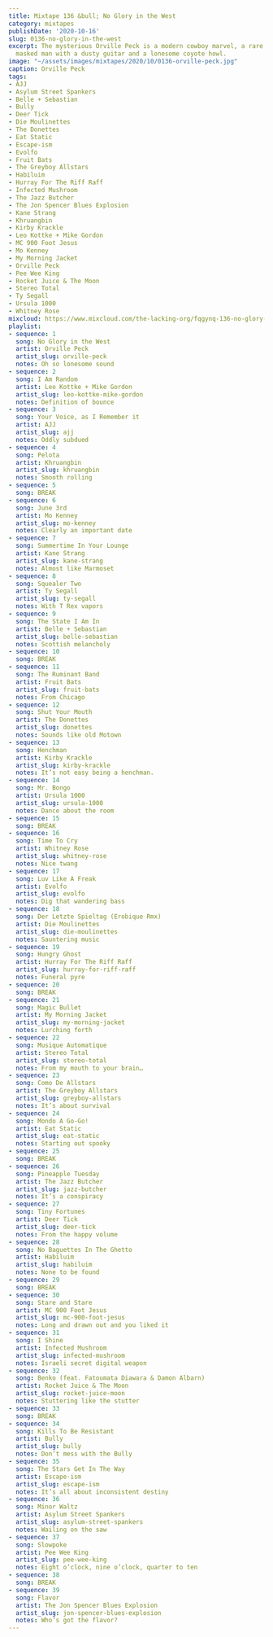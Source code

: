 ```yaml
---
title: Mixtape 136 &bull; No Glory in the West
category: mixtapes
publishDate: '2020-10-16'
slug: 0136-no-glory-in-the-west
excerpt: The mysterious Orville Peck is a modern cowboy marvel, a rare and legendary
  masked man with a dusty guitar and a lonesome coyote howl.
image: "~/assets/images/mixtapes/2020/10/0136-orville-peck.jpg"
caption: Orville Peck
tags:
- AJJ
- Asylum Street Spankers
- Belle + Sebastian
- Bully
- Deer Tick
- Die Moulinettes
- The Donettes
- Eat Static
- Escape-ism
- Evolfo
- Fruit Bats
- The Greyboy Allstars
- Habiluim
- Hurray For The Riff Raff
- Infected Mushroom
- The Jazz Butcher
- The Jon Spencer Blues Explosion
- Kane Strang
- Khruangbin
- Kirby Krackle
- Leo Kottke + Mike Gordon
- MC 900 Foot Jesus
- Mo Kenney
- My Morning Jacket
- Orville Peck
- Pee Wee King
- Rocket Juice & The Moon
- Stereo Total
- Ty Segall
- Ursula 1000
- Whitney Rose
mixcloud: https://www.mixcloud.com/the-lacking-org/fqgynq-136-no-glory-in-the-west/
playlist:
- sequence: 1
  song: No Glory in the West
  artist: Orville Peck
  artist_slug: orville-peck
  notes: Oh so lonesome sound
- sequence: 2
  song: I Am Random
  artist: Leo Kottke + Mike Gordon
  artist_slug: leo-kottke-mike-gordon
  notes: Definition of bounce
- sequence: 3
  song: Your Voice, as I Remember it
  artist: AJJ
  artist_slug: ajj
  notes: Oddly subdued
- sequence: 4
  song: Pelota
  artist: Khruangbin
  artist_slug: khruangbin
  notes: Smooth rolling
- sequence: 5
  song: BREAK
- sequence: 6
  song: June 3rd
  artist: Mo Kenney
  artist_slug: mo-kenney
  notes: Clearly an important date
- sequence: 7
  song: Summertime In Your Lounge
  artist: Kane Strang
  artist_slug: kane-strang
  notes: Almost like Marmoset
- sequence: 8
  song: Squealer Two
  artist: Ty Segall
  artist_slug: ty-segall
  notes: With T Rex vapors
- sequence: 9
  song: The State I Am In
  artist: Belle + Sebastian
  artist_slug: belle-sebastian
  notes: Scottish melancholy
- sequence: 10
  song: BREAK
- sequence: 11
  song: The Ruminant Band
  artist: Fruit Bats
  artist_slug: fruit-bats
  notes: From Chicago
- sequence: 12
  song: Shut Your Mouth
  artist: The Donettes
  artist_slug: donettes
  notes: Sounds like old Motown
- sequence: 13
  song: Henchman
  artist: Kirby Krackle
  artist_slug: kirby-krackle
  notes: It’s not easy being a henchman.
- sequence: 14
  song: Mr. Bongo
  artist: Ursula 1000
  artist_slug: ursula-1000
  notes: Dance about the room
- sequence: 15
  song: BREAK
- sequence: 16
  song: Time To Cry
  artist: Whitney Rose
  artist_slug: whitney-rose
  notes: Nice twang
- sequence: 17
  song: Luv Like A Freak
  artist: Evolfo
  artist_slug: evolfo
  notes: Dig that wandering bass
- sequence: 18
  song: Der Letzte Spieltag (Erobique Rmx)
  artist: Die Moulinettes
  artist_slug: die-moulinettes
  notes: Sauntering music
- sequence: 19
  song: Hungry Ghost
  artist: Hurray For The Riff Raff
  artist_slug: hurray-for-riff-raff
  notes: Funeral pyre
- sequence: 20
  song: BREAK
- sequence: 21
  song: Magic Bullet
  artist: My Morning Jacket
  artist_slug: my-morning-jacket
  notes: Lurching forth
- sequence: 22
  song: Musique Automatique
  artist: Stereo Total
  artist_slug: stereo-total
  notes: From my mouth to your brain…
- sequence: 23
  song: Como De Allstars
  artist: The Greyboy Allstars
  artist_slug: greyboy-allstars
  notes: It’s about survival
- sequence: 24
  song: Mondo A Go-Go!
  artist: Eat Static
  artist_slug: eat-static
  notes: Starting out spooky
- sequence: 25
  song: BREAK
- sequence: 26
  song: Pineapple Tuesday
  artist: The Jazz Butcher
  artist_slug: jazz-butcher
  notes: It’s a conspiracy
- sequence: 27
  song: Tiny Fortunes
  artist: Deer Tick
  artist_slug: deer-tick
  notes: From the happy volume
- sequence: 28
  song: No Baguettes In The Ghetto
  artist: Habiluim
  artist_slug: habiluim
  notes: None to be found
- sequence: 29
  song: BREAK
- sequence: 30
  song: Stare and Stare
  artist: MC 900 Foot Jesus
  artist_slug: mc-900-foot-jesus
  notes: Long and drawn out and you liked it
- sequence: 31
  song: I Shine
  artist: Infected Mushroom
  artist_slug: infected-mushroom
  notes: Israeli secret digital weapon
- sequence: 32
  song: Benko (feat. Fatoumata Diawara & Damon Albarn)
  artist: Rocket Juice & The Moon
  artist_slug: rocket-juice-moon
  notes: Stuttering like the stutter
- sequence: 33
  song: BREAK
- sequence: 34
  song: Kills To Be Resistant
  artist: Bully
  artist_slug: bully
  notes: Don’t mess with the Bully
- sequence: 35
  song: The Stars Get In The Way
  artist: Escape-ism
  artist_slug: escape-ism
  notes: It’s all about inconsistent destiny
- sequence: 36
  song: Minor Waltz
  artist: Asylum Street Spankers
  artist_slug: asylum-street-spankers
  notes: Wailing on the saw
- sequence: 37
  song: Slowpoke
  artist: Pee Wee King
  artist_slug: pee-wee-king
  notes: Eight o’clock, nine o’clock, quarter to ten
- sequence: 38
  song: BREAK
- sequence: 39
  song: Flavor
  artist: The Jon Spencer Blues Explosion
  artist_slug: jon-spencer-blues-explosion
  notes: Who’s got the flavor?
---
```


